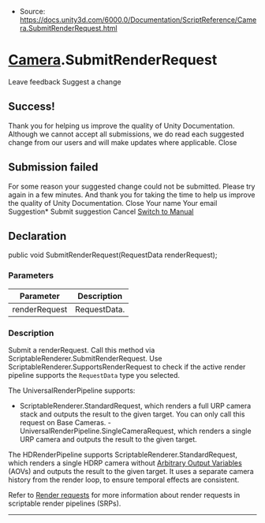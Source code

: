 * Source: https://docs.unity3d.com/6000.0/Documentation/ScriptReference/Camera.SubmitRenderRequest.html

#  [Camera](https://docs.unity3d.com/6000.0/Documentation/ScriptReference/Camera.html).SubmitRenderRequest
Leave feedback
Suggest a change
## Success!
Thank you for helping us improve the quality of Unity Documentation. Although we cannot accept all submissions, we do read each suggested change from our users and will make updates where applicable.
Close
## Submission failed
For some reason your suggested change could not be submitted. Please <a>try again</a> in a few minutes. And thank you for taking the time to help us improve the quality of Unity Documentation.
Close
Your name Your email Suggestion* Submit suggestion
Cancel
[Switch to Manual](https://docs.unity3d.com/6000.0/Documentation/Manual/class-Camera.html "Go to Camera Component in the Manual")
## Declaration
public void SubmitRenderRequest(RequestData renderRequest); 
### Parameters
Parameter | Description  
---|---  
renderRequest | RequestData.  
### Description
Submit a renderRequest.
Call this method via ScriptableRenderer.SubmitRenderRequest. Use ScriptableRenderer.SupportsRenderRequest to check if the active render pipeline supports the `RequestData` type you selected.  
  
The UniversalRenderPipeline supports:  
  
- ScriptableRenderer.StandardRequest, which renders a full URP camera stack and outputs the result to the given target. You can only call this request on Base Cameras. - UniversalRenderPipeline.SingleCameraRequest, which renders a single URP camera and outputs the result to the given target.  
  
The HDRenderPipeline supports ScriptableRenderer.StandardRequest, which renders a single HDRP camera without [Arbitrary Output Variables](https://docs.unity3d.com/Packages/com.unity.render-pipelines.high-definition@latest/index.html?subfolder=/manual/AOVs.html) (AOVs) and outputs the result to the given target. It uses a separate camera history from the render loop, to ensure temporal effects are consistent.  
  
Refer to [Render requests](https://docs.unity3d.com/Packages/com.unity.render-pipelines.core@latest/index.html?subfolder=/manual/User-Render-Requests.html) for more information about render requests in scriptable render pipelines (SRPs).
* * *
